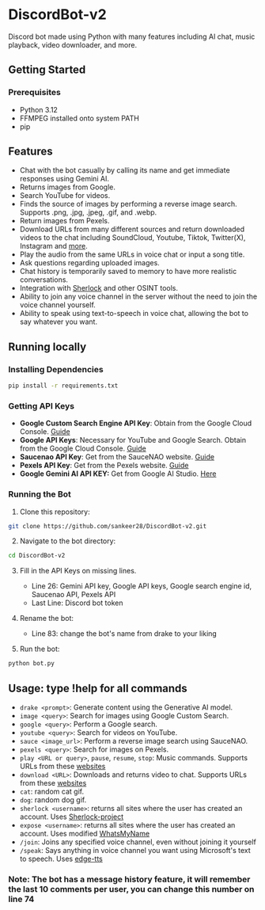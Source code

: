 # DiscordBot-v2
Discord bot made using Python with many features including AI chat, music playback, video downloader, and more.

## Getting Started

### Prerequisites

- Python 3.12
- FFMPEG installed onto system PATH
- pip
## Features 
- Chat with the bot casually by calling its name and get immediate responses using Gemini AI.
- Returns images from Google.
- Search YouTube for videos.
- Finds the source of images by performing a reverse image search. Supports .png, .jpg, .jpeg, .gif, and .webp.
- Return images from Pexels.
- Download URLs from many different sources and return downloaded videos to the chat including SoundCloud, Youtube, Tiktok, Twitter(X), Instagram and [more](https://github.com/yt-dlp/yt-dlp/blob/master/supportedsites.md).
- Play the audio from the same URLs in voice chat or input a song title.
- Ask questions regarding uploaded images.
- Chat history is temporarily saved to memory to have more realistic conversations.
- Integration with [Sherlock](https://github.com/sherlock-project/sherlock) and other OSINT tools.
- Ability to join any voice channel in the server without the need to join the voice channel yourself.
- Ability to speak using text-to-speech in voice chat, allowing the bot to say whatever you want.

## Running locally
### Installing Dependencies

```bash
pip install -r requirements.txt
```

### Getting API Keys

- **Google Custom Search Engine API Key**: Obtain from the Google Cloud Console. [Guide](https://developers.google.com/custom-search/v1/overview)
- **Google API Keys**: Necessary for YouTube and Google Search. Obtain from the Google Cloud Console. [Guide](https://cloud.google.com/docs/authentication/api-keys)
- **Saucenao API Key**: Get from the SauceNAO website. [Guide](https://saucenao.com/user.php?page=search-api)
- **Pexels API Key**: Get from the Pexels website. [Guide](https://www.pexels.com/api/documentation/)
- **Google Gemini AI API KEY:** Get from Google AI Studio. [Here](https://aistudio.google.com/app/apikey)

### Running the Bot

1. Clone this repository:

```bash
git clone https://github.com/sankeer28/DiscordBot-v2.git
```

2. Navigate to the bot directory:

```bash
cd DiscordBot-v2
```

3. Fill in the API Keys on missing lines.
     - Line 26: Gemini API key, Google API keys, Google search engine id, Saucenao API, Pexels API
     - Last Line: Discord bot token
4. Rename the bot:
   - Line 83: change the bot's name from drake to your liking
     
5. Run the bot:

```bash
python bot.py
```
## Usage: type !help for all commands
- `drake <prompt>`: Generate content using the Generative AI model.
- `image <query>`: Search for images using Google Custom Search.
- `google <query>`: Perform a Google search.
- `youtube <query>`: Search for videos on YouTube.
- `sauce <image_url>`: Perform a reverse image search using SauceNAO.
- `pexels <query>`: Search for images on Pexels.
- `play <URL or query>`, `pause`, `resume`, `stop`: Music commands. Supports URLs from these [websites](https://github.com/yt-dlp/yt-dlp/blob/master/supportedsites.md)
- `download <URL>`: Downloads and returns video to chat. Supports URLs from these [websites](https://github.com/yt-dlp/yt-dlp/blob/master/supportedsites.md)
- `cat`: random cat gif.
- `dog`: random dog gif.
- `sherlock <username>`: returns all sites where the user has created an account. Uses [Sherlock-project](https://github.com/sherlock-project/sherlock)
- `expose <username>`: returns all sites where the user has created an account. Uses modified [WhatsMyName](https://github.com/C3n7ral051nt4g3ncy/WhatsMyName-Python)
- `/join`: Joins any specified voice channel, even without joining it yourself
- `/speak`: Says anything in voice channel you want using Microsoft's text to speech. Uses [edge-tts](https://pypi.org/project/edge-tts/)
### Note: The bot has a message history feature, it will remember the last 10 comments per user, you can change this number on line 74


